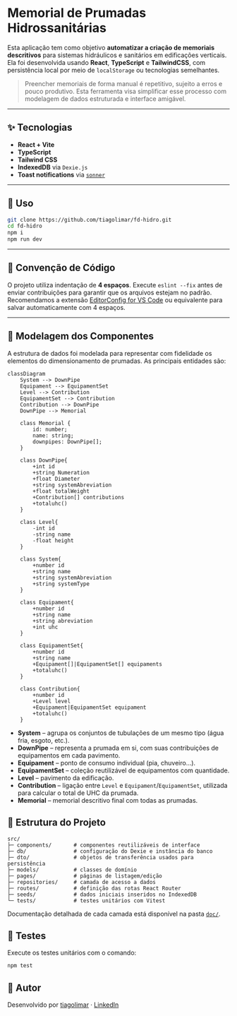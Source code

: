 # Memorial de Prumadas Hidrossanitárias

Esta aplicação tem como objetivo **automatizar a criação de memoriais descritivos** para sistemas hidráulicos e sanitários em edificações verticais.  
Ela foi desenvolvida usando **React**, **TypeScript** e **TailwindCSS**, com persistência local por meio de `localStorage` ou tecnologias semelhantes.

> Preencher memoriais de forma manual é repetitivo, sujeito a erros e pouco produtivo. Esta ferramenta visa simplificar esse processo com modelagem de dados estruturada e interface amigável.

---

## ✨ Tecnologias

- **React + Vite**
- **TypeScript**
- **Tailwind CSS**
- **IndexedDB** via `Dexie.js`
- **Toast notifications** via [`sonner`](https://github.com/emilkowalski/sonner)

---

## 🚀 Uso

```bash
git clone https://github.com/tiagolimar/fd-hidro.git
cd fd-hidro
npm i
npm run dev
```

---

## 🧹 Convenção de Código

O projeto utiliza indentação de **4 espaços**. Execute `eslint --fix` antes de enviar contribuições para garantir que os arquivos estejam no padrão. Recomendamos a extensão [EditorConfig for VS Code](https://marketplace.visualstudio.com/items?itemName=EditorConfig.EditorConfig) ou equivalente para salvar automaticamente com 4 espaços.

---

## 📐 Modelagem dos Componentes

A estrutura de dados foi modelada para representar com fidelidade os elementos do dimensionamento de prumadas. As principais entidades são:

```mermaid
classDiagram
    System --> DownPipe
    Equipament --> EquipamentSet
    Level --> Contribution
    EquipamentSet --> Contribution
    Contribution --> DownPipe
    DownPipe --> Memorial

    class Memorial {
        id: number;
        name: string;
        downpipes: DownPipe[];
    }

    class DownPipe{
        +int id
        +string Numeration
        +float Diameter
        +string systemAbreviation
        +float totalWeight
        +Contribution[] contributions
        +totaluhc()
    }

    class Level{
        -int id
        -string name
        -float height
    }

    class System{
        +number id
        +string name
        +string systemAbreviation
        +string systemType
    }

    class Equipament{
        +number id
        +string name
        +string abreviation
        +int uhc
    }

    class EquipamentSet{
        +number id
        +string name
        +Equipament[]|EquipamentSet[] equipaments
        +totaluhc()
    }

    class Contribution{
        +number id
        +Level level
        +Equipament|EquipamentSet equipament
        +totaluhc()
    }
```

- **System** – agrupa os conjuntos de tubulações de um mesmo tipo (água fria, esgoto, etc.).
- **DownPipe** – representa a prumada em si, com suas contribuições de equipamentos em cada pavimento.
- **Equipament** – ponto de consumo individual (pia, chuveiro...).
- **EquipamentSet** – coleção reutilizável de equipamentos com quantidade.
- **Level** – pavimento da edificação.
- **Contribution** – ligação entre `Level` e `Equipament`/`EquipamentSet`, utilizada para calcular o total de UHC da prumada.
- **Memorial** – memorial descritivo final com todas as prumadas.


## 📂 Estrutura do Projeto

```
src/
├─ components/       # componentes reutilizáveis de interface
├─ db/               # configuração do Dexie e instância do banco
├─ dto/              # objetos de transferência usados para persistência
├─ models/           # classes de domínio
├─ pages/            # páginas de listagem/edição
├─ repositories/     # camada de acesso a dados
├─ routes/           # definição das rotas React Router
├─ seeds/            # dados iniciais inseridos no IndexedDB
└─ tests/            # testes unitários com Vitest
```

Documentação detalhada de cada camada está disponível na pasta [`doc/`](doc/README.md).

## 🧪 Testes

Execute os testes unitários com o comando:

```bash
npm test
```

## 👤 Autor

Desenvolvido por [tiagolimar](https://github.com/tiagolimar/) · [LinkedIn](https://www.linkedin.com/in/tiago-limar/)
